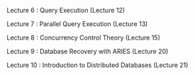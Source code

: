 Lecture 6 : Query Execution (Lecture 12)

Lecture 7 : Parallel Query Execution (Lecture 13)

Lecture 8 : Concurrency Control Theory (Lecture 15)

Lecture 9 : Database Recovery with ARIES (Lecture 20)

Lecture 10 : Introduction to Distributed Databases  (Lecture 21)